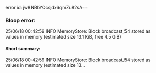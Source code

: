 error id: jw8NBbYOcsjdx6qmZu82sA==
### Bloop error:

25/06/18 00:42:59 INFO MemoryStore: Block broadcast_54 stored as values in memory (estimated size 13.1 KiB, free 4.5 GiB)
#### Short summary: 

25/06/18 00:42:59 INFO MemoryStore: Block broadcast_54 stored as values in memory (estimated size 13...